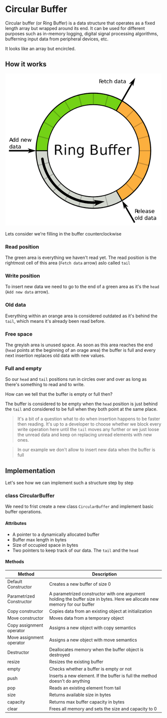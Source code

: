 # Circular Buffer
Circular buffer (or Ring Buffer) is a data structure that operates as a fixed length array but wrapped around its end.
It can be used for different purposes such as in-memory logging, digital signal processing algorithms, bufferning input data from peripheral devices, etc.

It looks like an array but encircled.

## How it works
![Circular Buffer](circular-buffer-600.png)

Lets consider we're filling in the buffer counterclockwise
### Read position
The green area is everything we haven't read yet. The read position is the rightmost cell of this area (`Fetch data` arrow) aslo called `tail`
### Write position
To insert new data we need to go to the end of a green area as it's the `head` (`Add new data` arrow). 
### Old data
Everything within an orange area is considered outdated as it's behind the `tail`, which means it's already been read before.
### Free space
The greyish area is unused space. As soon as this area reaches the end (`head` points at the beginning of an orage area) the buffer is full and every next insertion replaces old data with new values.
### Full and empty
So our `head` and `tail` positions run in circles over and over as long as there's something to read and to write. 

How can we tell that the buffer is empty or full then? 

The buffer is considered to be empty when the `head` position is just behind the `tail` and considered to be full when they both point at the same place.

> It's a bit of a question what to do when insertion happens to be faster then reading. It's up to a developer to choose whether we block every write operation here until the `tail` moves any further or we just loose the unread data and keep on replacing unread elements with new ones.

> In our example we don't allow to insert new data when the buffer is full

## Implementation
Let's see how we can implement such a structure step by step
### class CircularBuffer 
We need to frist create a new class `CircularBuffer` and implement basic buffer operations.
#### Attributes
- A pointer to a dynamically allocated buffer
- Buffer max length in bytes
- Size of occupied space in bytes
- Two pointers to keep track of our data. The `tail` and the `head`
#### Methods
| Method| Description|
|---	|---	|
|Default Constructor | Creates a new buffer of size 0|
| Parametrized Constructor	|  A parametrized constructor with one argument holding the buffer size in bytes. Here we allocate new memory for our buffer|
|Copy constructor | Copies data from an existing object at initialization|
|Move constructor | Moves data from a temporary object |
|Copy assignment operator | Assigns a new object with copy semantics |
|Move assignment operator | Assigns a new object with move semantics |
| Destructor | Deallocates memory when the buffer object is destroyed |
| resize | Resizes the existing buffer |
| empty | Checks whether a buffer is empty or not |
| push | Inserts a new element. If the buffer is full the method doesn't do anything |
| pop | Reads an existing element from tail |
| size | Returns available size in bytes |
| capacity | Returns max buffer capacity in bytes |
| clear | Frees all memory and sets the size and capacity to 0|




